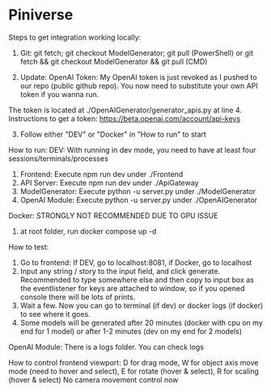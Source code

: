 # Piniverse

Steps to get integration working locally:

1. Git: git fetch; git checkout ModelGenerator; git pull (PowerShell) or 
 git fetch && git checkout ModelGenerator && git pull (CMD)

2. Update: OpenAI Token: 
My OpenAI token is just revoked as I pushed to our repo (public github repo). You now need to substitute your own API token if you wanna run. 

The token is located at ./OpenAIGenerator/generator_apis.py at line 4.
Instructions to get a token: https://beta.openai.com/account/api-keys

3. Follow either "DEV" or "Docker" in "How to run" to start

How to run:
DEV:
With running in dev mode, you need to have at least four sessions/terminals/processes

1. Frontend: Execute npm run dev under ./Frontend
2. API Server: Execute npm run dev under ./ApiGateway
3. ModelGenerator: Execute python -u server.py under ./ModelGenerator
4. OpenAI Module: Execute python -u server.py under ./OpenAIGenerator

Docker:
STRONGLY NOT RECOMMENDED DUE TO GPU ISSUE

1. at root folder, run docker compose up -d

How to test:

1. Go to frontend: If DEV, go to localhost:8081, if Docker, go to localhost
2. Input any string / story to the input field, and click generate. 
Recommended to type somewhere else and then copy to input box as the eventlistener for keys are attached to window, so if you opened console there will be lots of prints.
3. Wait a few. Now you can go to terminal (if dev) or docker logs (if docker) to see where it goes.
4. Some models will be generated after 20 minutes (docker with cpu on my end for 1 model) or after 1-2 minutes (dev on my end for 2 models)

OpenAI Module: There is a logs folder. You can check logs

How to control frontend viewport:
D for drag mode, 
W for object axis move mode (need to hover and select), 
E for rotate (hover & select), 
R for scaling (hover & select)
No camera movement control now
